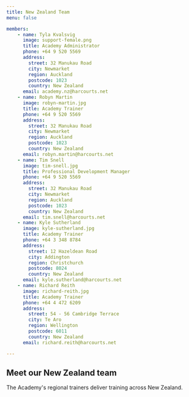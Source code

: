 ```yaml
---
title: New Zealand Team
menu: false

members:
    - name: Tyla Kvalsvig
      image: support-female.png
      title: Academy Administrator
      phone: +64 9 520 5569
      address:
        street: 32 Manukau Road
        city: Newmarket
        region: Auckland
        postcode: 1023
        country: New Zealand
      email: academy.nz@harcourts.net
    - name: Robyn Martin
      image: robyn-martin.jpg
      title: Academy Trainer
      phone: +64 9 520 5569
      address:
        street: 32 Manukau Road
        city: Newmarket
        region: Auckland
        postcode: 1023
        country: New Zealand
      email: robyn.martin@harcourts.net
    - name: Tim Snell
      image: tim-snell.jpg
      title: Professional Development Manager
      phone: +64 9 520 5569
      address:
        street: 32 Manukau Road
        city: Newmarket
        region: Auckland
        postcode: 1023
        country: New Zealand
      email: tim.snell@harcourts.net
    - name: Kyle Sutherland
      image: kyle-sutherland.jpg
      title: Academy Trainer
      phone: +64 3 348 8784
      address:
        street: 12 Hazeldean Road
        city: Addington
        region: Christchurch
        postcode: 8024
        country: New Zealand
      email: kyle.sutherland@harcourts.net
    - name: Richard Reith
      image: richard-reith.jpg
      title: Academy Trainer
      phone: +64 4 472 6209
      address:
        street: 54 - 56 Cambridge Terrace
        city: Te Aro
        region: Wellington
        postcode: 6011
        country: New Zealand
      email: richard.reith@harcourts.net

---
```


## Meet our New Zealand team

The Academy's regional trainers deliver training across New Zealand.
